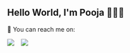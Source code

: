 ## Hello World, I'm Pooja 🙋🏽‍♀️

📩 You can reach me on: 

<a href="mailto:pd2713@columbia.edu"><img src="[https://img.shields.io/badge/e‑mail-D14836.svg?style=for-the-badge&logo=GMail&logoColor=white](https://img.icons8.com/?size=100&id=124193&format=png&color=000000)"/></a> &nbsp;&nbsp; <a href="https://www.linkedin.com/in/pooja-dantewadia/"><img src="https://img.icons8.com/?size=100&id=67570&format=png&color=000000"/></a> 
